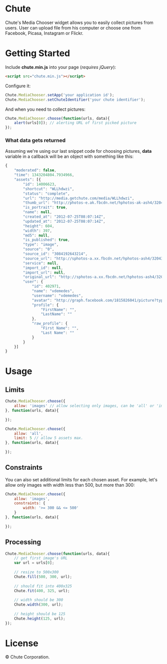 # Chute

Chute's Media Chooser widget allows you to easily collect pictures from users. User can upload file from his computer or choose one from Facebook, Picasa, Instagram or Flickr.

# Getting Started

Include **chute.min.js** into your page (*requires jQuery*):

```html
<script src="chute.min.js"></script>
```

Configure it:

```javascript
Chute.MediaChooser.setApp('your application id');
Chute.MediaChooser.setChuteIdentifier('your chute identifier');
```

And when you need to collect pictures:

```javascript
Chute.MediaChooser.choose(function(urls, data){
	alert(urls[0]); // alerting URL of first picked picture
});
```

### What data gets returned

Assuming we're using our last snippet code for choosing pictures, **data** variable in a callback will be an object with something like this:

```javascript
{
	"moderated": false,
	"time": 1343204804.7934966,
	"assets": [{
		"id": 14006623,
		"shortcut": "WLLhdwzi",
		"status": "complete",
		"url": "http://media.getchute.com/media/WLLhdwzi",
		"thumb_url": "http://photos-e.ak.fbcdn.net/hphotos-ak-ash4/320430_3084192643214_466525836_s.jpg",
		"is_portrait": true,
		"name": null,
		"created_at": "2012-07-25T08:07:14Z",
		"updated_at": "2012-07-25T08:07:14Z",
		"height": 604,
		"width": 397,
		"md5": null,
		"is_published": true,
		"type": "image",
		"source": "0",
		"source_id": "3084192643214",
		"source_url": "http://sphotos-a.xx.fbcdn.net/hphotos-ash4/320430_3084192643214_466525836_n.jpg",
		"service": null,
		"import_id": null,
		"import_url": null,
		"original_url": "http://sphotos-a.xx.fbcdn.net/hphotos-ash4/320430_3084192643214_466525836_n.jpg",
		"user": {
			"id": 402971,
			"name": "vdemedes",
			"username": "vdemedes",
			"avatar": "http://graph.facebook.com/1815826041/picture?type=square",
			"profile": {
				"FirstName": "",
				"LastName": ""
			},
			"raw_profile": {
				"First Name": "",
				"Last Name": ""
			}
		}
	}]
}
```

# Usage

## Limits

```javascript
Chute.MediaChooser.choose({
	allow: 'images' // allow selecting only images, can be 'all' or 'images'
}, function(urls, data){
	
});

Chute.MediaChooser.choose({
	allow: 'all',
	limit: 5 // allow 5 assets max.
}, function(urls, data){
	
});
```

## Constraints

You can also set additional limits for each chosen asset. For example, let's allow only images with width less than 500, but more than 300:

```javascript
Chute.MediaChooser.choose({
	allow: 'images',
	constraints: {
		width: '>= 300 && <= 500'
	}
}, function(urls, data){
	
});
```


## Processing

```javascript
Chute.MediaChooser.choose(function(urls, data){
	// get first image's URL
	var url = urls[0];
	
	// resize to 500x300
	Chute.fill(500, 300, url);
	
	// should fit into 400x325
	Chute.fit(400, 325, url);
	
	// width should be 300
	Chute.width(300, url);
	
	// height should be 125
	Chute.height(125, url);
});
```

# License

&copy; Chute Corporation.